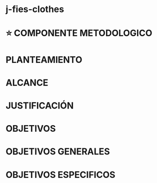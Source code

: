 # j-fies-clothes


# :star:  COMPONENTE METODOLOGICO

# PLANTEAMIENTO
# ALCANCE
# JUSTIFICACIÓN
# OBJETIVOS
# OBJETIVOS GENERALES
# OBJETIVOS ESPECIFICOS
